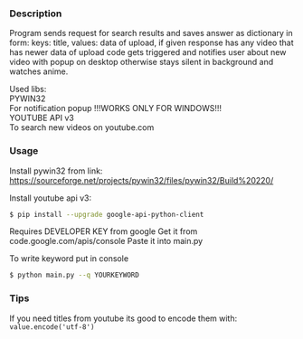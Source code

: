 
### Description
 Program sends request for search results and saves answer as dictionary in form:
 keys: title, values: data of upload,
 if given response has any video that has newer data of upload
 code gets triggered and notifies
 user about new video with popup on desktop
 otherwise stays silent in background and watches anime.
 
 
Used libs:                                                                        
 PYWIN32                                                                           
   For notification popup    !!!WORKS ONLY FOR WINDOWS!!!                                                                                                                                     
 YOUTUBE API v3                                                                    
   To search new videos on youtube.com  

### Usage 
Install pywin32 from link:
https://sourceforge.net/projects/pywin32/files/pywin32/Build%20220/                                            
                                   
Install youtube api v3:
```sh
$ pip install --upgrade google-api-python-client
```

Requires DEVELOPER KEY from google
Get it from code.google.com/apis/console
Paste it into main.py
                                                                                                                                                                     
To write keyword put in console 
```sh
$ python main.py --q YOURKEYWORD
```

### Tips
If you need titles from youtube its good to encode them with:
`value.encode('utf-8')`